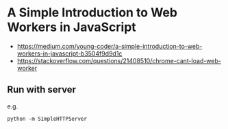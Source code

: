 # A Simple Introduction to Web Workers in JavaScript
* https://medium.com/young-coder/a-simple-introduction-to-web-workers-in-javascript-b3504f9d9d1c
* https://stackoverflow.com/questions/21408510/chrome-cant-load-web-worker

## Run with server
e.g.
```
python -m SimpleHTTPServer
```
